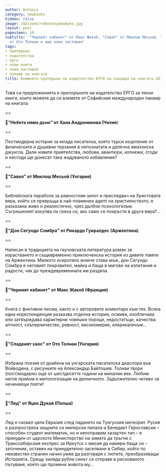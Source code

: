 ```yaml
---
author: Antonia
category: newbooks
hidden: false
image: /Uploads/nebetonyamadyno.jpg
layout: post
pageviews: 10
subtitle: '"Черният кабинет" от Макс Жакоб, "Савел" от Миклош Месьой, "Сладкият хаос"
  от Ото Толнаи и още нови заглавия'
tags:
- препоръки
- издателства
- ерго
- нови книги
- нови заглавия
- панаир на книгата
title: Книжните препоръки на издателство ЕРГО за панаира на книгата 2018
---
```


Това са предложенията и препоръките на издателство ЕРГО за техни книги, които можете да си вземете от Софийския международен панаир на книгата:

\==

📗**"Небето няма дъно" от Хана Андроникова (Чехия**)

\==

Постмодерна история за млада писателка, която търси изцеление от физическите и душевни терзания в непознатата и далечна амазонска джунгла. Дали новите приятелства, любови, авантюри, копнежи, сгоди и несгоди ще донесат така жадуваното избавление?

\==

📗**"Савел" от Миклош Месьой (Унгария)**

\==

Библейската парабола за ревностния зилот и преследвач на Христовата вяра, който се превръща в най-пламенен адепт на християнството, е разказана живо и реалистично, чрез дълбок психологизъм. Съгрешилият изкупва ли греха си, ако само се покръсти в друга вяра?...

\==

📗**"Дон Сегундо Сомбра" от Рикардо Гуиралдес (Аржентина)**

\==

Написан в традицията на гаучовската литература роман за израстването и същевременно приключенска история из дивите пампи на Аржентина. Малкото осиротяло момче става мъж, дон Сегундо Сомбра е неговият покровител, майка и баща в мигове на изпитания и радости, чак до преждевременната им раздяла.

\==

📗**"Черният кабинет" от Макс Жакоб (Франция)**

\==

Книга с фиктивни писма, както и с авторовите коментари към тях. Всяка една кореспонденция разказва отделна история, осмива, изобличава или затвърждава характерни човешки пороци, недостатъци, качества: алчност, скъперничество, ревност, високомерие, клерикализъм...

\==

📗**"Сладкият хаос" от Ото Толнаи (Унгария)**

\==

Избрана поезия от доайена на унгарската писателска диаспора във Войводина, с рисунките на Александър Байтошев. Толнаи твори (пост)модерно още от шестдесетте години на миналия век. Любим негов прийом е митологизация на делничното. Задължително четиво за начинаещи поети!

\==

📗**"Лед" от Яцек Дукай (Полша)**

\==

Лед е сковал цяла Евразия след падането на Тунгуския метеорит. Русия е разпростряла хищните си имперски пипала и Бенедикт Герославски – способен студент математик, но и непоправим хазартен тип – е принуден от царското Министерство на зимата да тръгне с Транссибирския експрес за Иркутск с мисия да намери баща си – заточеник, оставен на принудително заселване в Сибир, който по неизвестен странен начин умее да разговаря с лютите, преобразяващи Историята. Срещу хиляда рубли синът се отправя в рискованото пътуване, което ще промени живота му…
